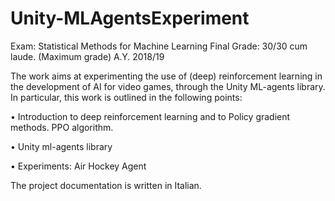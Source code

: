 # Unity-MLAgentsExperiment
Exam: Statistical Methods for Machine Learning 
Final Grade: 30/30 cum laude. (Maximum grade)
A.Y. 2018/19


The work aims at experimenting the use of (deep) reinforcement learning in the development of AI for video games, through the Unity ML-agents library. In particular, this work is outlined in the following points:

• Introduction to deep reinforcement learning and to Policy gradient methods. PPO algorithm.

• Unity ml-agents library

• Experiments: Air Hockey Agent


The project documentation is written in Italian.
